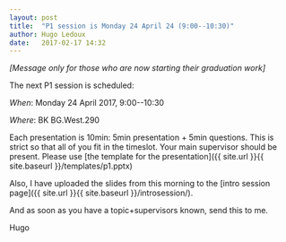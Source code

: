 ```yaml
---
layout: post
title:  "P1 session is Monday 24 April 24 (9:00--10:30)"
author: Hugo Ledoux
date:   2017-02-17 14:32
---
```


*[Message only for those who are now starting their graduation work]*

The next P1 session is scheduled:

_When_: Monday 24 April 2017, 9:00--10:30

_Where_: BK BG.West.290

Each presentation is 10min: 5min presentation + 5min questions. 
This is strict so that all of you fit in the timeslot.
Your main supervisor should be present.
Please use [the template for the presentation]({{ site.url }}{{ site.baseurl }}/templates/p1.pptx)

Also, I have uploaded the slides from this morning to the [intro session page]({{ site.url }}{{ site.baseurl }}/introsession/).

And as soon as you have a topic+supervisors known, send this to me.

Hugo